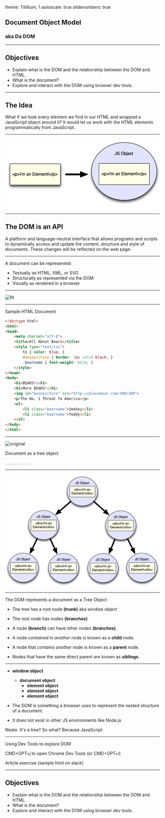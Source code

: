 theme: Titillium, 1
autoscale: true
slidenumbers: true
<!-- @author: Pete Silva -->

## Document Object Model
### aka Da DOM

---

## Objectives
- Explain what is the DOM and the relationship between the DOM and HTML.
- What is the document?
- Explore and interact with the DOM using browser dev tools.

---

## The Idea

What if we took every element we find in our HTML and wrapped a JavaScript object around it? It would let us work with the HTML elements programmatically from JavaScript.

---

![fit](img/ele2obj.png)

---

## The DOM is an API

A platform and language-neutral interface that allows programs and scripts to dynamically access and update the content, structure and style of documents. These changes will be reflected on the web page.

---

A document can be represented:

- Textually as HTML, XML, or SVG
- Structurally as represented via the DOM
- Visually as rendered in a browser

---

![fit](http://i.imgur.com/EXCdLcm.png)

---

Sample HTML Document

```html
<!doctype html>
<html>
<head>
    <meta charset="utf-8">
    <title>All About Bears</title>
    <style type="text/css">
        h1 { color: blue; }
        #mainpicture { border: 1px solid black; }
        .bearname { font-weight: bold; }
    </style>
</head>
<body>
    <h1>BEARS!</h1>
    <h1>More BEARS!</h1>
    <img id="mainpicture" src="http://placebear.com/200/300">
    <p>The No. 1 Threat To America</p>
    <ul>
        <li class="bearname">Smokey</li>
        <li class="bearname">Teddy</li>
    </ul>
</body>
</html>
```

----


![original](https://s3.amazonaws.com/media-p.slid.es/uploads/634876/images/3468182/Screen_Shot_2017-02-06_at_3.21.08_PM.png)

Document as a tree object

.
.
.
.
.
.
.
.
.
.
.

---

![fit](img/nodetree.png)

---

The DOM represents a document as a Tree Object

- The tree has a root node **(trunk)** aka window object
- The root node has nodes **(branches)**
- A node **(branch)** can have other nodes **(branches)**.

- A node *contained in another* node is known as a **child** node.
- A node that *contains another* node is known as a **parent** node.
- Nodes that have the same direct parent are known as **siblings**.

---

- **window object**
  - **document object**
      - **element object**
      - **element object**
      - **element object**

- The DOM is something a browser uses to represent the nested structure of a document.
- It does not exist in other JS environments like Node.js

Neato. It's a tree? So what? Because JavaScript.

---

Using Dev Tools to explore DOM

CMD+OPT+j to open Chrome Dev Tools
(or CMD+OPT+i)

Article exercise
(sample html on slack)

---

## Objectives
- Explain what is the DOM and the relationship between the DOM and HTML.
- What is the document?
- Explore and interact with the DOM using browser dev tools.
